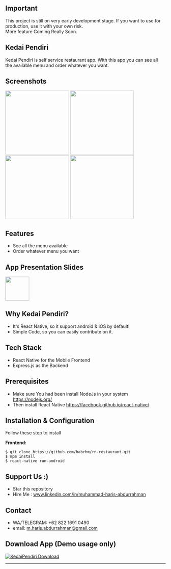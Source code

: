 

## Important
This project is still on very early development stage. If you want to use for production, use it with your own risk.
<br>More feature Coming Really Soon.

## Kedai Pendiri
Kedai Pendiri is self service restaurant app. With this app you can see all the available menu and order whatever you want. 

## Screenshots

<p float="left">
  <img src="https://imgur.com/IZeitVj.png" width="200" />
  <img src="https://imgur.com/YJy4G6r.png" width="200"  />
  <img src="https://imgur.com/qXwEOTz.png" width="200"  />
  <img src="https://imgur.com/2p11BuD.png" width="200"  />
</p>


## Features
* See all the menu available
* Order whatever menu you want

## App Presentation Slides
[<img width=75 src="https://cdn.dribbble.com/users/198461/screenshots/1087053/attachments/135506/Google_Slides_Icon.png">](https://docs.google.com/presentation/d/1ZgTQygFUm1zwzqYLAUjzFEC81Ti6blAnYH1-vRQs2qI/edit?usp=sharing)

## Why Kedai Pendiri?
* It's React Native, so it support android & iOS by default!
* Simple Code, so you can easily contribute on it.

## Tech Stack
* React Native for the Mobile Frontend
* Express.js as the Backend

## Prerequisites
* Make sure You had been install NodeJs in your system https://nodejs.org/
* Then install React Native https://facebook.github.io/react-native/


## Installation & Configuration
Follow these step to install

**Frontend:**
```
$ git clone https://github.com/habrhm/rn-restaurant.git
$ npm install
$ react-native run-android 
```


## Support Us :)
* Star this repository
* Hire Me : www.linkedin.com/in/muhammad-haris-abdurrahman
## Contact 
  * WA/TELEGRAM: +62 822 1691 0490
  * email: m.haris.abdurrahman@gmail.com
## Download App (Demo usage only)
[![KedaiPendiri Download](https://i1.wp.com/apkmodsios.com/wp-content/uploads/2018/12/Download-Infinite-Design-3.4.10-Apk.png)]()


----
